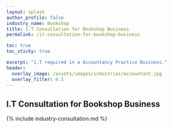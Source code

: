 ```yaml
---
layout: splash 
author_profile: false 
industry_name: Bookshop
title: I.T Consultation for Bookshop Business
permalink: /it-consultation-for-bookshop-business

toc: true
toc_sticky: true

excerpt: "I.T required in a Accountancy Practice Business."
header:
  overlay_image: /assets/images/industries/accountant.jpg
  overlay_filter: 0.5 
---
```


## I.T Consultation for Bookshop Business

{% include industry-consultation.md %}

